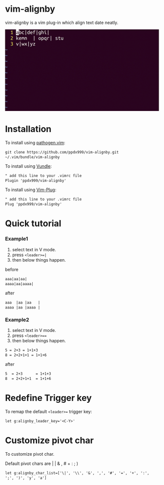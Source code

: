 # vim-alignby 
vim-alignby is a vim plug-in which align text date neatly.

![screenshot](doc/screenshot.gif)

# Installation

To install using [pathogen.vim](https://github.com/tpope/vim-pathogen):
```
git clone https://github.com/ppdx999/vim-alignby.git ~/.vim/bundle/vim-alignby
```

To install using [Vundle](https://github.com/gmarik/vundle):
```
" add this line to your .vimrc file
Plugin 'ppdx999/vim-alignby'
```

To install using [Vim-Plug](https://github.com/junegunn/vim-plug):
```
" add this line to your .vimrc file
Plug 'ppdx999/vim-alignby'
```


# Quick tutorial

### Example1

1. select text in V mode.
2. press `<leader>=|`
3. then below things happen.

before
```
aaa|aa|aa|
aaaa|aa|aaaa|
```
after
```
aaa  |aa |aa   | 
aaaa |aa |aaaa | 
```

### Example2

1. select text in V mode.
2. press `<leader>==`
3. then below things happen.

```
5 = 2+3 = 1+1+3
8 = 2+2+1+1 = 1+1+6
```
after
```
5  = 2+3      = 1+1+3 
8  = 2+2+1+1  = 1+1+6 
```

# Redefine Trigger key

To remap the default `<leader>=` trigger key:
```
let g:alignby_leader_key='<C-Y>'
```


# Customize pivot char

To customize pivot char.

Default pivot chars are | | & , # + : ; )

```
let g:alignby_char_list=['\|', '\\', '&', ',', '#', '=', '+', ':', ';', ')', 'y', 'a']
```
